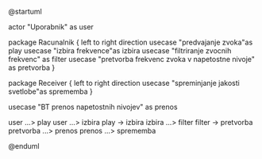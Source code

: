 @startuml

actor "Uporabnik" as user

package Racunalnik {
left to right direction
usecase "predvajanje zvoka"as play
usecase "izbira frekvence"as izbira
usecase "filtriranje zvocnih frekvenc" as filter
usecase "pretvorba frekvenc zvoka v napetostne nivoje" as pretvorba
}

package Receiver {
left to right direction
usecase "spreminjanje jakosti svetlobe"as sprememba
}

usecase "BT prenos napetostnih nivojev" as prenos

user ...> play
user ...> izbira
play -> izbira
izbira ...> filter
filter -> pretvorba
pretvorba ...> prenos
prenos ...> sprememba

@enduml